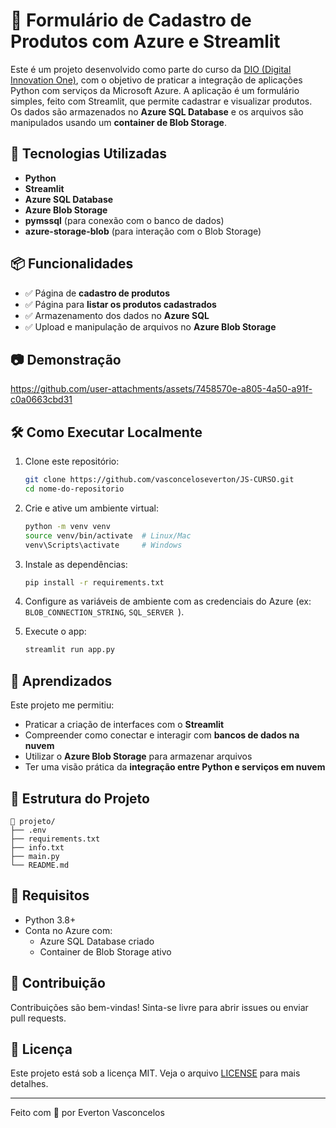 # 🧾 Formulário de Cadastro de Produtos com Azure e Streamlit

Este é um projeto desenvolvido como parte do curso da [DIO (Digital Innovation One)](https://www.dio.me/), com o objetivo de praticar a integração de aplicações Python com serviços da Microsoft Azure. A aplicação é um formulário simples, feito com Streamlit, que permite cadastrar e visualizar produtos. Os dados são armazenados no **Azure SQL Database** e os arquivos são manipulados usando um **container de Blob Storage**.

## 🚀 Tecnologias Utilizadas

- **Python**
- **Streamlit**
- **Azure SQL Database**
- **Azure Blob Storage**
- **pymssql** (para conexão com o banco de dados)
- **azure-storage-blob** (para interação com o Blob Storage)

## 📦 Funcionalidades

- ✅ Página de **cadastro de produtos**
- ✅ Página para **listar os produtos cadastrados**
- ✅ Armazenamento dos dados no **Azure SQL**
- ✅ Upload e manipulação de arquivos no **Azure Blob Storage**

## 📷 Demonstração

https://github.com/user-attachments/assets/7458570e-a805-4a50-a91f-c0a0663cbd31

## 🛠️ Como Executar Localmente

1. Clone este repositório:
   ```bash
   git clone https://github.com/vasconceloseverton/JS-CURSO.git
   cd nome-do-repositorio
   ```

2. Crie e ative um ambiente virtual:
   ```bash
   python -m venv venv
   source venv/bin/activate  # Linux/Mac
   venv\Scripts\activate     # Windows
   ```

3. Instale as dependências:
   ```bash
   pip install -r requirements.txt
   ```

4. Configure as variáveis de ambiente com as credenciais do Azure (ex: `BLOB_CONNECTION_STRING`, `SQL_SERVER `).

5. Execute o app:
   ```bash
   streamlit run app.py
   ```

## 🧠 Aprendizados

Este projeto me permitiu:

- Praticar a criação de interfaces com o **Streamlit**
- Compreender como conectar e interagir com **bancos de dados na nuvem**
- Utilizar o **Azure Blob Storage** para armazenar arquivos
- Ter uma visão prática da **integração entre Python e serviços em nuvem**

## 📂 Estrutura do Projeto

```
📁 projeto/
├── .env
├── requirements.txt
├── info.txt
├── main.py
└── README.md
```

## 📌 Requisitos

- Python 3.8+
- Conta no Azure com:
  - Azure SQL Database criado
  - Container de Blob Storage ativo

## 🤝 Contribuição

Contribuições são bem-vindas! Sinta-se livre para abrir issues ou enviar pull requests.

## 📄 Licença

Este projeto está sob a licença MIT. Veja o arquivo [LICENSE](LICENSE) para mais detalhes.

---

Feito com 💙 por Everton Vasconcelos
